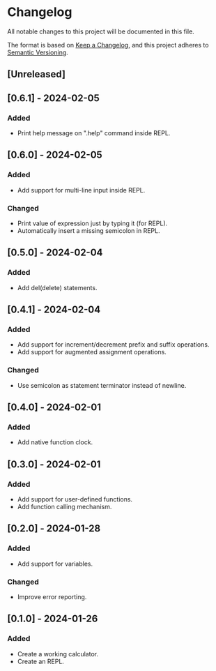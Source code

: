 # Changelog

All notable changes to this project will be documented in this file.

The format is based on [Keep a Changelog](https://keepachangelog.com/en/1.0.0/),
and this project adheres to [Semantic Versioning](https://semver.org/spec/v2.0.0.html).

## [Unreleased]

## [0.6.1] - 2024-02-05

### Added

- Print help message on ".help" command inside REPL.

## [0.6.0] - 2024-02-05

### Added

- Add support for multi-line input inside REPL.

### Changed

- Print value of expression just by typing it (for REPL).
- Automatically insert a missing semicolon in REPL.

## [0.5.0] - 2024-02-04

### Added

- Add del(delete) statements.

## [0.4.1] - 2024-02-04

### Added

- Add support for increment/decrement prefix and suffix operations.
- Add support for augmented assignment operations.

### Changed

- Use semicolon as statement terminator instead of newline.

## [0.4.0] - 2024-02-01

### Added

- Add native function clock.

## [0.3.0] - 2024-02-01

### Added

- Add support for user-defined functions.
- Add function calling mechanism.

## [0.2.0] - 2024-01-28

### Added

- Add support for variables.

### Changed

- Improve error reporting.

## [0.1.0] - 2024-01-26

### Added

- Create a working calculator.
- Create an REPL.
